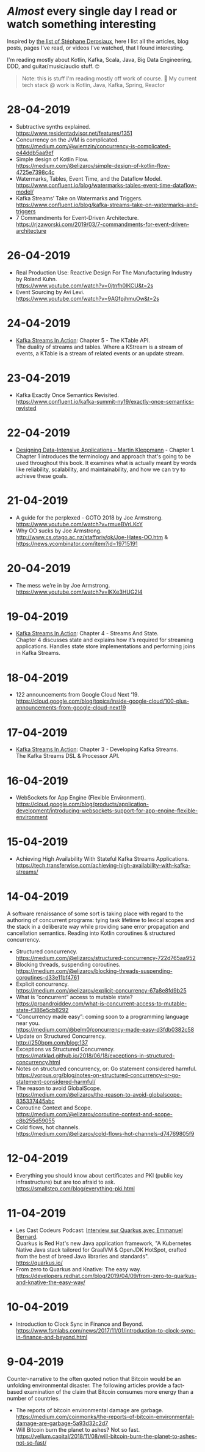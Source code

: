 # *Almost* every single day I read or watch something interesting

Inspired by [the list of Stéphane Derosiaux](https://github.com/sderosiaux/every-single-day-i-tldr), here I list all the articles, blog posts, pages I've read, or videos I've watched, that I found interesting.

I'm reading mostly about Kotlin, Kafka, Scala, Java, Big Data Engineering, DDD, and guitar/music/audio stuff. :nerd_face:

> Note: this is stuff I'm reading mostly off work of course. :see_no_evil: My current tech stack @ work is Kotlin, Java, Kafka, Spring, Reactor

# 28-04-2019
- Subtractive synths explained.   
  https://www.residentadvisor.net/features/1351
- Concurrency on the JVM is complicated.   
  https://medium.com/@wiemzin/concurrency-is-complicated-e44ddb5aa9ef
- Simple design of Kotlin Flow.   
  https://medium.com/@elizarov/simple-design-of-kotlin-flow-4725e7398c4c
- Watermarks, Tables, Event Time, and the Dataflow Model.   
  https://www.confluent.io/blog/watermarks-tables-event-time-dataflow-model/
- Kafka Streams’ Take on Watermarks and Triggers.   
  https://www.confluent.io/blog/kafka-streams-take-on-watermarks-and-triggers
- 7 Commandments for Event-Driven Architecture.   
  https://rjzaworski.com/2019/03/7-commandments-for-event-driven-architecture

# 26-04-2019

- Real Production Use: Reactive Design For The Manufacturing Industry by Roland Kuhn.   
  https://www.youtube.com/watch?v=0jtnfh0lKCU&t=2s
- Event Sourcing by Avi Levi.   
  https://www.youtube.com/watch?v=9AGfpjhmuOw&t=2s


# 24-04-2019

- [Kafka Streams In Action](https://www.manning.com/books/kafka-streams-in-action): Chapter 5 - The KTable API.   
  The duality of streams and tables. Where a KStream is a stream of events, a KTable is a stream of related events or an update stream.

# 23-04-2019

- Kafka Exactly Once Semantics Revisited.   
  https://www.confluent.io/kafka-summit-ny19/exactly-once-semantics-revisted 


# 22-04-2019

- [Designing Data-Intensive Applications - Martin Kleppmann](https://dataintensive.net) - Chapter 1.   
  Chapter 1 introduces the terminology and approach that's going to be used throughout this book. It examines what is actually meant by words like reliability, scalability, and maintainability, and how we can try to achieve these goals.


# 21-04-2019

- A guide for the perplexed - GOTO 2018 by Joe Armstrong.   
  https://www.youtube.com/watch?v=rmueBVrLKcY 
- Why OO sucks by Joe Armstrong.   
  http://www.cs.otago.ac.nz/staffpriv/ok/Joe-Hates-OO.htm & https://news.ycombinator.com/item?id=19715191

# 20-04-2019

- The mess we’re in by Joe Armstrong.   
  https://www.youtube.com/watch?v=lKXe3HUG2l4 

# 19-04-2019

- [Kafka Streams In Action](https://www.manning.com/books/kafka-streams-in-action): Chapter 4 - Streams And State.   
  Chapter 4 discusses state and explains how it’s required for streaming applications. Handles state store implementations and performing joins in Kafka Streams.

# 18-04-2019

- 122 announcements from Google Cloud Next ‘19.   
  https://cloud.google.com/blog/topics/inside-google-cloud/100-plus-announcements-from-google-cloud-next19 


# 17-04-2019

- [Kafka Streams In Action](https://www.manning.com/books/kafka-streams-in-action): Chapter 3 - Developing Kafka Streams.   
  The Kafka Streams DSL & Processor API.
  
# 16-04-2019
- WebSockets for App Engine (Flexible Environment).   
  https://cloud.google.com/blog/products/application-development/introducing-websockets-support-for-app-engine-flexible-environment
  
# 15-04-2019
- Achieving High Availability With Stateful Kafka Streams Applications.   
  https://tech.transferwise.com/achieving-high-availability-with-kafka-streams/

# 14-04-2019
A software renaissance of some sort is taking place with regard to the authoring of concurrent programs: tying task lifetime to lexical scopes and the stack in a deliberate way while providing sane error propagation and cancellation semantics. Reading into Kotlin coroutines & structured concurrency.    

- Structured concurrency.   
  https://medium.com/@elizarov/structured-concurrency-722d765aa952
- Blocking threads, suspending coroutines.   
  https://medium.com/@elizarov/blocking-threads-suspending-coroutines-d33e11bf4761
- Explicit concurrency.   
  https://medium.com/@elizarov/explicit-concurrency-67a8e8fd9b25
- What is “concurrent” access to mutable state?    
  https://proandroiddev.com/what-is-concurrent-access-to-mutable-state-f386e5cb8292
- “Concurrency made easy”: coming soon to a programming language near you.   
  https://medium.com/@belm0/concurrency-made-easy-d3fdb0382c58
- Update on Structured Concurrency.   
  http://250bpm.com/blog:137
- Exceptions vs Structured Concurrency.   
  https://matklad.github.io/2018/06/18/exceptions-in-structured-concurrency.html
- Notes on structured concurrency, or: Go statement considered harmful.   
  https://vorpus.org/blog/notes-on-structured-concurrency-or-go-statement-considered-harmful/
- The reason to avoid GlobalScope.   
  https://medium.com/@elizarov/the-reason-to-avoid-globalscope-835337445abc
- Coroutine Context and Scope.   
  https://medium.com/@elizarov/coroutine-context-and-scope-c8b255d59055
- Cold flows, hot channels.   
  https://medium.com/@elizarov/cold-flows-hot-channels-d74769805f9

# 12-04-2019
- Everything you should know about certificates and PKI (public key infrastructure) but are too afraid to ask.   
  https://smallstep.com/blog/everything-pki.html

# 11-04-2019
- Les Cast Codeurs Podcast: [Interview sur Quarkus avec Emmanuel Bernard](https://lescastcodeurs.com/2019/03/26/lcc-207-interview-sur-quarkus-avec-emmanuel-bernard/).   
  Quarkus is Red Hat's new Java application framework, "A Kubernetes Native Java stack tailored for GraalVM & OpenJDK HotSpot, crafted from the best of breed Java libraries and standards".   
  https://quarkus.io/
- From zero to Quarkus and Knative: The easy way.   
  https://developers.redhat.com/blog/2019/04/09/from-zero-to-quarkus-and-knative-the-easy-way/
  
# 10-04-2019
- Introduction to Clock Sync in Finance and Beyond.   
  https://www.fsmlabs.com/news/2017/11/01/introduction-to-clock-sync-in-finance-and-beyond.html

# 9-04-2019
Counter-narrative to the often quoted notion that Bitcoin would be an unfolding environmental disaster. The following articles provide a fact-based examination of the claim that Bitcoin consumes more energy than a number of countries.   

- The reports of bitcoin environmental damage are garbage.   
  https://medium.com/coinmonks/the-reports-of-bitcoin-environmental-damage-are-garbage-5a93d32c2d7
- Will Bitcoin burn the planet to ashes? Not so fast.    
  https://vellum.capital/2018/11/08/will-bitcoin-burn-the-planet-to-ashes-not-so-fast/